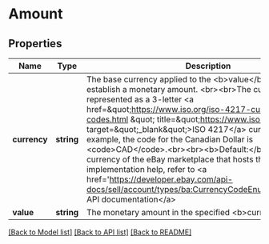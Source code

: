 # Amount

## Properties
Name | Type | Description | Notes
------------ | ------------- | ------------- | -------------
**currency** | **string** | The base currency applied to the &lt;b&gt;value&lt;/b&gt; field to establish a monetary amount.  &lt;br&gt;&lt;br&gt;The currency is represented as a 3-letter &lt;a href&#x3D;\&quot;https://www.iso.org/iso-4217-currency-codes.html \&quot; title&#x3D;\&quot;https://www.iso.org \&quot; target&#x3D;\&quot;_blank\&quot;&gt;ISO 4217&lt;/a&gt; currency code. For example, the code for the Canadian Dollar is &lt;code&gt;CAD&lt;/code&gt;.&lt;br&gt;&lt;br&gt;&lt;b&gt;Default:&lt;/b&gt; The default currency of the eBay marketplace that hosts the listing. For implementation help, refer to &lt;a href&#x3D;&#x27;https://developer.ebay.com/api-docs/sell/account/types/ba:CurrencyCodeEnum&#x27;&gt;eBay API documentation&lt;/a&gt; | [optional] 
**value** | **string** | The monetary amount in the specified &lt;b&gt;currency&lt;/b&gt;. | [optional] 

[[Back to Model list]](../../README.md#documentation-for-models) [[Back to API list]](../../README.md#documentation-for-api-endpoints) [[Back to README]](../../README.md)

